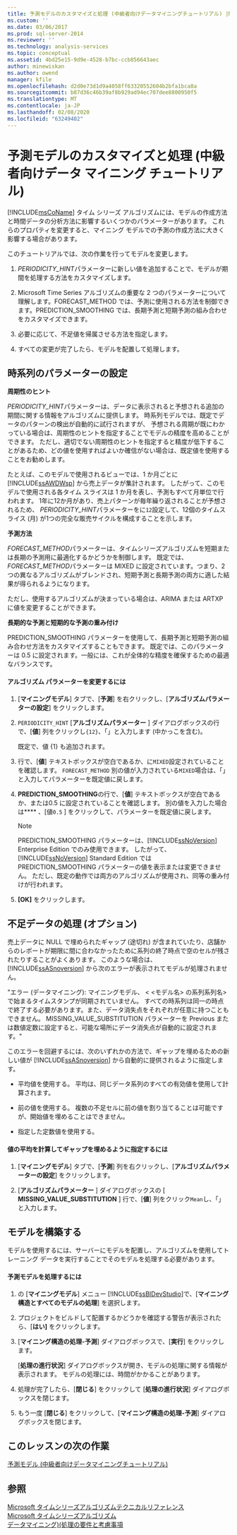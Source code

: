 ```yaml
---
title: 予測モデルのカスタマイズと処理 (中級者向けデータマイニングチュートリアル) |Microsoft Docs
ms.custom: ''
ms.date: 03/06/2017
ms.prod: sql-server-2014
ms.reviewer: ''
ms.technology: analysis-services
ms.topic: conceptual
ms.assetid: 4bd25e15-9d9e-4528-b7bc-ccb856643aec
author: minewiskan
ms.author: owend
manager: kfile
ms.openlocfilehash: d2d0e73d1d9a4058ff63320552604b2bfa1bca8a
ms.sourcegitcommit: b87d36c46b39af8b929ad94ec707dee8800950f5
ms.translationtype: MT
ms.contentlocale: ja-JP
ms.lasthandoff: 02/08/2020
ms.locfileid: "63249402"
---
```

# <a name="customizing-and-processing-the-forecasting-model-intermediate-data-mining-tutorial"></a>予測モデルのカスタマイズと処理 (中級者向けデータ マイニング チュートリアル)
  
  [!INCLUDE[msCoName](../includes/msconame-md.md)] タイム シリーズ アルゴリズムには、モデルの作成方法と時間データの分析方法に影響するいくつかのパラメーターがあります。 これらのプロパティを変更すると、マイニング モデルでの予測の作成方法に大きく影響する場合があります。  
  
 このチュートリアルでは、次の作業を行ってモデルを変更します。  
  
1.  *PERIODICITY_HINT*パラメーターに新しい値を追加することで、モデルが期間を処理する方法をカスタマイズします。  
  
2.  Microsoft Time Series アルゴリズムの重要な 2 つのパラメーターについて理解します。FORECAST_METHOD では、予測に使用される方法を制御できます。PREDICTION_SMOOTHING では、長期予測と短期予測の組み合わせをカスタマイズできます。  
  
3.  必要に応じて、不足値を帰属させる方法を指定します。  
  
4.  すべての変更が完了したら、モデルを配置して処理します。  
  
## <a name="setting-time-series-parameters"></a>時系列のパラメーターの設定  
 **周期性のヒント**  
  
 *PERIODICITY_HINT*パラメーターは、データに表示されると予想される追加の期間に関する情報をアルゴリズムに提供します。 時系列モデルでは、既定でデータのパターンの検出が自動的に試行されますが、 予想される周期が既にわかっている場合は、周期性のヒントを指定することでモデルの精度を高めることができます。 ただし、適切でない周期性のヒントを指定すると精度が低下することがあるため、どの値を使用すればよいか確信がない場合は、既定値を使用することをお勧めします。  
  
 たとえば、このモデルで使用されるビューでは、1 か月ごとに [!INCLUDE[ssAWDWsp](../includes/ssawdwsp-md.md)] から売上データが集計されます。 したがって、このモデルで使用される各タイム スライスは 1 か月を表し、予測もすべて月単位で行われます。 1年に12か月があり、売上パターンが毎年繰り返されることが予想されるため、 *PERIODICITY_HINT*パラメーターをに`12`設定して、12個のタイムスライス (月) が1つの完全な販売サイクルを構成することを示します。  
  
 **予測方法**  
  
 *FORECAST_METHOD*パラメーターは、タイムシリーズアルゴリズムを短期または長期の予測用に最適化するかどうかを制御します。 既定では、 *FORECAST_METHOD*パラメーターは MIXED に設定されています。つまり、2つの異なるアルゴリズムがブレンドされ、短期予測と長期予測の両方に適した結果が得られるようになります。  
  
 ただし、使用するアルゴリズムが決まっている場合は、ARIMA または ARTXP に値を変更することができます。  
  
 **長期的な予測と短期的な予測の重み付け**  
  
 PREDICTION_SMOOTHING パラメーターを使用して、長期予測と短期予測の組み合わせ方法をカスタマイズすることもできます。 既定では、このパラメーターは 0.5 に設定されます。一般には、これが全体的な精度を確保するための最適なバランスです。  
  
#### <a name="to-change-the-algorithm-parameters"></a>アルゴリズム パラメーターを変更するには  
  
1.  [**マイニングモデル**] タブで、[**予測**] を右クリックし、[**アルゴリズムパラメーターの設定**] をクリックします。  
  
2.  `PERIODICITY_HINT` [**アルゴリズムパラメーター** ] ダイアログボックスの行で、[**値**] 列をクリックし`{12}`、「」と入力します (中かっこを含む)。  
  
     既定で、値 {1} も追加されます。  
  
3.  行で、[**値**] テキストボックスが空白であるか、に`MIXED`設定されていることを確認します。 `FORECAST_METHOD` 別の値が入力されている`MIXED`場合は、「」と入力してパラメーターを既定値に戻します。  
  
4.  **PREDICTION_SMOOTHING**の行で、[**値**] テキストボックスが空白であるか、または0.5 に設定されていることを確認します。 別の値を入力した場合は**** 、[値`0.5` ] をクリックして、パラメーターを既定値に戻します。  
  
    > [!NOTE]  
    >  PREDICTION_SMOOTHING パラメーターは、[!INCLUDE[ssNoVersion](../includes/ssnoversion-md.md)] Enterprise Edition でのみ使用できます。 したがって、[!INCLUDE[ssNoVersion](../includes/ssnoversion-md.md)] Standard Edition では PREDICTION_SMOOTHING パラメーターの値を表示または変更できません。 ただし、既定の動作では両方のアルゴリズムが使用され、同等の重み付けが行われます。  
  
5.  **[OK]** をクリックします。  
  
## <a name="handling-missing-data-optional"></a>不足データの処理 (オプション)  
 売上データに NULL で埋められたギャップ (途切れ) が含まれていたり、店舗からのレポートが期限に間に合わなかったために系列の終了時点で空のセルが残されたりすることがよくあります。 このような場合は、[!INCLUDE[ssASnoversion](../includes/ssasnoversion-md.md)] から次のエラーが表示されてモデルが処理されません。  
  
 "エラー (データマイニング): マイニングモデル、 \< \<モデル名> の系列系列名> で始まるタイムスタンプが同期されていません。 すべての時系列は同一の時点で終了する必要があります。また、データ消失点をそれぞれが任意に持つこともできません。 MISSING_VALUE_SUBSTITUTION パラメーターを Previous または数値定数に設定すると、可能な場所にデータ消失点が自動的に設定されます。"  
  
 このエラーを回避するには、次のいずれかの方法で、ギャップを埋めるための新しい値が [!INCLUDE[ssASnoversion](../includes/ssasnoversion-md.md)] から自動的に提供されるように指定します。  
  
-   平均値を使用する。 平均は、同じデータ系列のすべての有効値を使用して計算されます。  
  
-   前の値を使用する。 複数の不足セルに前の値を割り当てることは可能ですが、開始値を埋めることはできません。  
  
-   指定した定数値を使用する。  
  
#### <a name="to-specify-that-gaps-be-filled-by-averaging-values"></a>値の平均を計算してギャップを埋めるように指定するには  
  
1.  [**マイニングモデル**] タブで、[**予測**] 列を右クリックし、[**アルゴリズムパラメーターの設定**] をクリックします。  
  
2.  [**アルゴリズムパラメーター** ] ダイアログボックスの [ **MISSING_VALUE_SUBSTITUTION** ] 行で、[**値**] 列をクリック`Mean`し、「」と入力します。  
  
## <a name="build-the-model"></a>モデルを構築する  
 モデルを使用するには、サーバーにモデルを配置し、アルゴリズムを使用してトレーニング データを実行することでそのモデルを処理する必要があります。  
  
#### <a name="to-process-the-forecasting-model"></a>予測モデルを処理するには  
  
1.  の [**マイニングモデル**] メニュー [!INCLUDE[ssBIDevStudio](../includes/ssbidevstudio-md.md)]で、[**マイニング構造とすべてのモデルの処理**] を選択します。  
  
2.  プロジェクトをビルドして配置するかどうかを確認する警告が表示されたら、[**はい]** をクリックします。  
  
3.  [**マイニング構造の処理-予測**] ダイアログボックスで、[**実行**] をクリックします。  
  
     [**処理の進行状況**] ダイアログボックスが開き、モデルの処理に関する情報が表示されます。 モデルの処理には、時間がかかることがあります。  
  
4.  処理が完了したら、[**閉じる**] をクリックして [**処理の進行状況**] ダイアログボックスを閉じます。  
  
5.  もう一度 [**閉じる**] をクリックして、[**マイニング構造の処理-予測**] ダイアログボックスを閉じます。  
  
## <a name="next-task-in-lesson"></a>このレッスンの次の作業  
 [予測モデル &#40;中級者向けデータマイニングチュートリアル&#41;](../../2014/tutorials/exploring-the-forecasting-model-intermediate-data-mining-tutorial.md)  
  
## <a name="see-also"></a>参照  
 [Microsoft タイムシリーズアルゴリズムテクニカルリファレンス](../../2014/analysis-services/data-mining/microsoft-time-series-algorithm-technical-reference.md)   
 [Microsoft タイムシリーズアルゴリズム](../../2014/analysis-services/data-mining/microsoft-time-series-algorithm.md)   
 [データマイニング&#41;&#40;処理の要件と考慮事項](../../2014/analysis-services/data-mining/processing-requirements-and-considerations-data-mining.md)  
  
  
